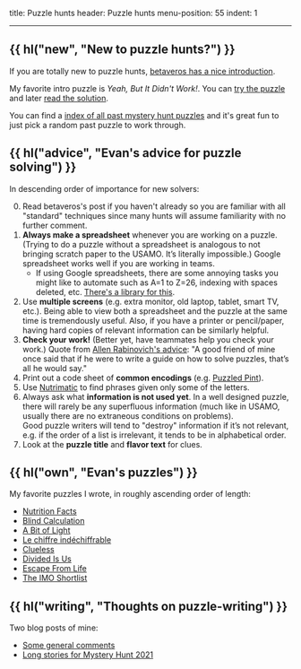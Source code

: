 title: Puzzle hunts
header: Puzzle hunts
menu-position: 55
indent: 1

---

## {{ hl("new", "New to puzzle hunts?") }}

If you are totally new to puzzle hunts,
[betaveros has a nice introduction](https://blog.vero.site/post/puzzlehunts).

My favorite intro puzzle is _Yeah, But It Didn't Work!_.
You can [try the puzzle][yeah] and later
[read the solution][yeahsol].

You can find a
[index of all past mystery hunt puzzles](https://devjoe.appspot.com/huntindex/)
and it's great fun to just pick a random past puzzle to work through.

[yeah]: https://www.mit.edu/~puzzle/2018/full/puzzle/yeah_but_it_didnt_work.html
[yeahsol]: https://www.mit.edu/~puzzle/2018/full/solution/yeah_but_it_didnt_work.html

## {{ hl("advice", "Evan's advice for puzzle solving") }}

In descending order of importance for new solvers:

0. Read betaveros's post if you haven't already
	so you are familiar with all "standard" techniques
	since many hunts will assume familiarity with no further comment.
1. **Always make a spreadsheet** whenever you are working on a puzzle.
	(Trying to do a puzzle without a spreadsheet is
	analogous to not bringing scratch paper to the USAMO.
	It’s literally impossible.)
	Google spreadsheet works well if you are working in teams.
	* If using Google spreadsheets, there are some annoying tasks
		you might like to automate such as A=1 to Z=26,
		indexing with spaces deleted, etc.
		[There's a library for this](https://github.com/mmachenry/mystery-hunt-sheets-addons).
2. Use **multiple screens**
	(e.g. extra monitor, old laptop, tablet, smart TV, etc.).
	Being able to view both a spreadsheet
	and the puzzle at the same time is tremendously useful.
	Also, if you have a printer or pencil/paper,
	having hard copies of relevant information can be similarly helpful.
3. **Check your work!**
	(Better yet, have teammates help you check your work.)
	Quote from [Allen Rabinovich's advice][advice]:
	"A good friend of mine once said that if he were to write a guide
	on how to solve puzzles, that’s all he would say."
4. Print out a code sheet of **common encodings**
	(e.g. [Puzzled Pint][ppint]).
5. Use [Nutrimatic](https://nutrimatic.org) to find phrases
	given only some of the letters.
6. Always ask what **information is not used yet**.
	In a well designed puzzle,
	there will rarely be any superfluous information
	(much like in USAMO, usually there are no extraneous conditions on problems).  
	Good puzzle writers will tend to "destroy" information
	if it’s not relevant, e.g. if the order of a list is irrelevant,
	it tends to be in alphabetical order.
7. Look at the **puzzle title** and **flavor text** for clues.

## {{ hl("own", "Evan's puzzles") }}

My favorite puzzles I wrote, in roughly ascending order of length:

+ [Nutrition Facts](https://perpendicular.institute/puzzle/nutrition-facts/)
+ [Blind Calculation](https://perpendicular.institute/puzzle/blind-calculation/)
+ [A Bit of Light](https://perpendicular.institute/puzzle/a-bit-of-light/)
+ [Le chiffre indéchiffrable](https://perpendicular.institute/puzzle/le-chiffre-indéchiffrable/)
+ [Clueless](https://perpendicular.institute/puzzle/clueless/)
+ [Divided Is Us](https://perpendicular.institute/puzzle/divided-is-us/)
+ [Escape From Life](https://perpendicular.institute/puzzle/escape-from-life/)
+ [The IMO Shortlist](https://perpendicular.institute/puzzle/the-imo-shortlist/)

## {{ hl("writing", "Thoughts on puzzle-writing") }}

Two blog posts of mine:

+ [Some general comments](https://usamo.wordpress.com/2021/02/18/some-puzzle-writing-thoughts-from-an-amateur/)
+ [Long stories for Mystery Hunt 2021](https://usamo.wordpress.com/2021/02/21/unnecessarily-detailed-stories-of-my-mystery-hunt-puzzles/)

[ppint]: http://puzzledpint.com/files/2415/7835/9513/CodeSheet-201912.pdf
[advice]: https://www.mit.edu/~puzzle/resources/thinkingaboutpuzzles.html
